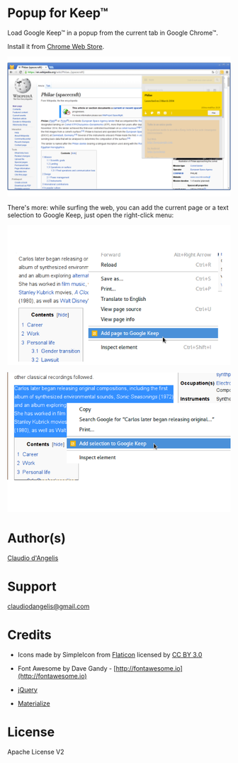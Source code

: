 # Popup for Keep™

Load Google Keep™ in a popup from the current tab in Google Chrome™.

Install it from [Chrome Web Store](https://chrome.google.com/webstore/detail/popup-for-keep/fhcmhglnohogibbbpbodmjeggpdlboop).

![Screen4](screenshots/screenshot-04.png)

There's more: while surfing the web, you can add the current page or a text selection to Google Keep, just open the right-click menu:

![Screen5](screenshots/screenshot-05-add-page.png)

![Screen6](screenshots/screenshot-06-add-selection.png)

# Author(s)

[Claudio d'Angelis](http://claudiodangelis.com)

# Support

claudiodangelis@gmail.com

# Credits

- Icons made by SimpleIcon from [Flaticon](http://flaticon.com) licensed by <a href="http://creativecommons.org/licenses/by/3.0/" title="Creative Commons BY 3.0">CC BY 3.0</a></div>

- Font Awesome by Dave Gandy - [http://fontawesome.io](http://fontawesome.io)

- [jQuery](https://jquery.com)

- [Materialize](http://materializecss.com)

# License

Apache License V2
